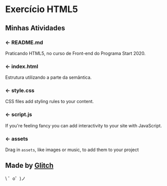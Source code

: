 Exercício HTML5
=================




Minhas Atividades
------------

### ← README.md

Praticando HTML5, no curso de Front-end do Programa Start 2020.

### ← index.html

Estrutura utilizando a parte da semântica.


### ← style.css

CSS files add styling rules to your content.

### ← script.js

If you're feeling fancy you can add interactivity to your site with JavaScript.

### ← assets

Drag in `assets`, like images or music, to add them to your project

Made by [Glitch](https://glitch.com/)
-------------------

\ ゜o゜)ノ

